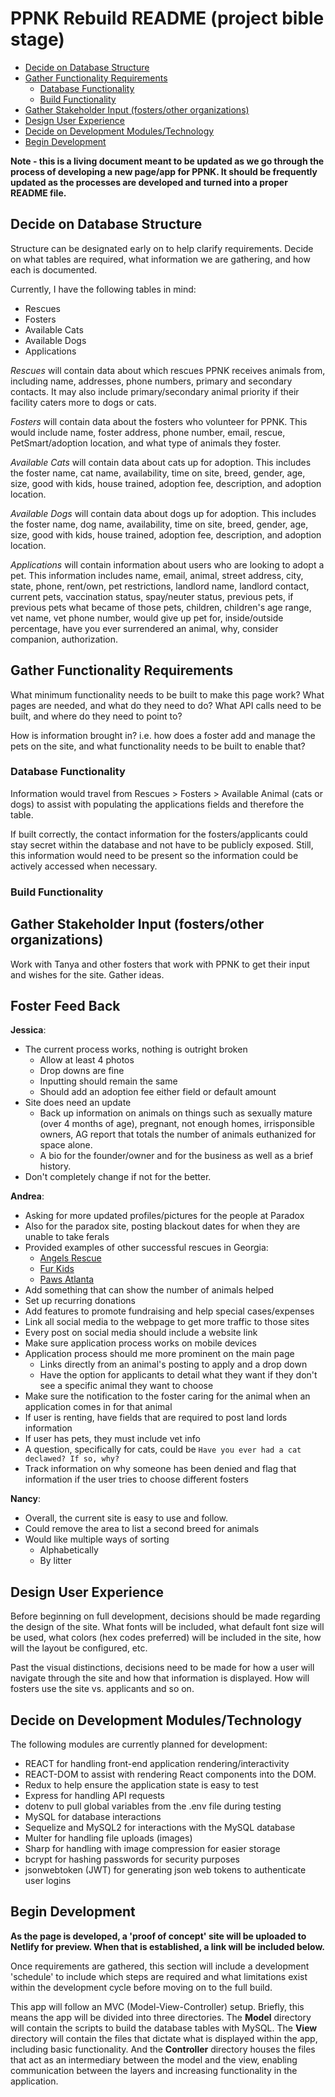 # PPNK Rebuild README (project bible stage)

- [Decide on Database Structure](#decide-on-database-structure)
- [Gather Functionality Requirements](#gather-functionality-requirements)
  - [Database Functionality](#database-functionality)
  - [Build Functionality](#build-functionality)
- [Gather Stakeholder Input (fosters/other organizations)](#gather-stakeholder-input-fostersother-organizations)
- [Design User Experience](#design-user-experience)
- [Decide on Development Modules/Technology](#decide-on-development-modulestechnology)
- [Begin Development](#begin-development)

**Note - this is a living document meant to be updated as we go through the process of developing a new page/app for PPNK. It should be frequently updated as the processes are developed and turned into a proper README file.**

## Decide on Database Structure

Structure can be designated early on to help clarify requirements. Decide on what tables are required, what information we are gathering, and how each is documented.

Currently, I have the following tables in mind:

- Rescues
- Fosters
- Available Cats
- Available Dogs
- Applications

*Rescues* will contain data about which rescues PPNK receives animals from, including name, addresses, phone numbers, primary and secondary contacts. It may also include primary/secondary animal priority if their facility caters more to dogs or cats.

*Fosters* will contain data about the fosters who volunteer for PPNK. This would include name, foster address, phone number, email, rescue, PetSmart/adoption location, and what type of animals they foster.

*Available Cats* will contain data about cats up for adoption. This includes the foster name, cat name, availability, time on site, breed, gender, age, size, good with kids, house trained, adoption fee, description, and adoption location.

*Available Dogs* will contain data about dogs up for adoption. This includes the foster name, dog name, availability, time on site, breed, gender, age, size, good with kids, house trained, adoption fee, description, and adoption location.

*Applications* will contain information about users who are looking to adopt a pet. This information includes name, email, animal, street address, city, state, phone, rent/own, pet restrictions, landlord name, landlord contact, current pets, vaccination status, spay/neuter status, previous pets, if previous pets what became of those pets, children, children's age range, vet name, vet phone number, would give up pet for, inside/outside percentage, have you ever surrendered an animal, why, consider companion, authorization.

## Gather Functionality Requirements

What minimum functionality needs to be built to make this page work? What pages are needed, and what do they need to do? What API calls need to be built, and where do they need to point to?

How is information brought in? i.e. how does a foster add and manage the pets on the site, and what functionality needs to be built to enable that?

### Database Functionality

Information would travel from Rescues > Fosters > Available Animal (cats or dogs) to assist with populating the applications fields and therefore the table.

If built correctly, the contact information for the fosters/applicants could stay secret within the database and not have to be publicly exposed. Still, this information would need to be present so the information could be actively accessed when necessary.

### Build Functionality

## Gather Stakeholder Input (fosters/other organizations)

Work with Tanya and other fosters that work with PPNK to get their input and wishes for the site. Gather ideas.

## Foster Feed Back

**Jessica**: 
- The current process works, nothing is outright broken
  - Allow at least 4 photos
  - Drop downs are fine
  - Inputting should remain the same
  - Should add an adoption fee either field or default amount
- Site does need an update
  - Back up information on animals on things such as sexually mature (over 4 months of age), pregnant, not enough homes, irrisponsible owners, AG report that totals the number of animals euthanized for space alone.
  - A bio for the founder/owner and for the business as well as a brief history.
- Don't completely change if not for the better.

**Andrea**:
- Asking for more updated profiles/pictures for the people at Paradox
- Also for the paradox site, posting blackout dates for when they are unable to take ferals
- Provided examples of other successful rescues in Georgia:
  - [Angels Rescue](https://angelsrescue.org/)
  - [Fur Kids](https://furkids.org)
  - [Paws Atlanta](https://www.pawsatlanta.org)
- Add something that can show the number of animals helped
- Set up recurring donations
- Add features to promote fundraising and help special cases/expenses
- Link all social media to the webpage to get more traffic to those sites
- Every post on social media should include a website link
- Make sure application process works on mobile devices
- Application process should me more prominent on the main page
  - Links directly from an animal's posting to apply and a drop down
  - Have the option for applicants to detail what they want if they don't see a specific animal they want to choose
- Make sure the notification to the foster caring for the animal when an application comes in for that animal
- If user is renting, have fields that are required to post land lords information
- If user has pets, they must include vet info
- A question, specifically for cats, could be `Have you ever had a cat declawed? If so, why?`
- Track information on why someone has been denied and flag that information if the user tries to choose different fosters


**Nancy**:
- Overall, the current site is easy to use and follow.
- Could remove the area to list a second breed for animals
- Would like multiple ways of sorting
  - Alphabetically
  - By litter

## Design User Experience

Before beginning on full development, decisions should be made regarding the design of the site. What fonts will be included, what default font size will be used, what colors (hex codes preferred) will be included in the site, how will the layout be configured, etc.

Past the visual distinctions, decisions need to be made for how a user will navigate through the site and how that information is displayed. How will fosters use the site vs. applicants and so on.

## Decide on Development Modules/Technology

The following modules are currently planned for development:

- REACT for handling front-end application rendering/interactivity
- REACT-DOM to assist with rendering React components into the DOM.
- Redux to help ensure the application state is easy to test
- Express for handling API requests
- dotenv to pull global variables from the .env file during testing
- MySQL for database interactions
- Sequelize and MySQL2 for interactions with the MySQL database
- Multer for handling file uploads (images)
- Sharp for handling with image compression for easier storage
- bcrypt for hashing passwords for security purposes
- jsonwebtoken (JWT) for generating json web tokens to authenticate user logins

## Begin Development

**As the page is developed, a 'proof of concept' site will be uploaded to Netlify for preview. When that is established, a link will be included below.**

Once requirements are gathered, this section will include a development 'schedule' to include which steps are required and what limitations exist within the development cycle before moving on to the full build.

This app will follow an MVC (Model-View-Controller) setup. Briefly, this means the app will be divided into three directories. The **Model** directory will contain the scripts to build the database tables with MySQL. The **View** directory will contain the files that dictate what is displayed within the app, including basic functionality. And the **Controller** directory houses the files that act as an intermediary between the model and the view, enabling communication between the layers and increasing functionality in the application.
